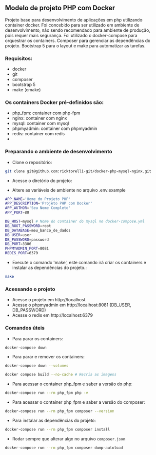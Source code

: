 ## Modelo de projeto PHP com Docker

Projeto base para desenvolvimento de aplicações em php utilizando container docker. Foi concebido para ser utilizado em
ambiente de desenvolvimento, não sendo recomendado para ambiente de produção, pois requer mais segurança. Foi utilizado
o docker-compose para orquestrar os containers. Composer para gerenciar as dependências do projeto. Bootstrap 5 para o
layout e make para automatizar as tarefas.

### Requisitos:
- docker
- git
- composer
- bootstrap 5
- make (cmake)

### Os containers Docker pré-definidos são:
- php_fpm: container com php-fpm
- nginx: container com nginx
- mysql: container com mysql
- phpmyadmin: container com phpmyadmin
- redis: container com redis
- 
### Preparando o ambiente de desenvolvimento
- Clone o repositório:
```bash
git clone git@github.com:ricktorelli-git/docker-php-mysql-nginx.git
```
- Acesse o diretório do projeto:

- Altere as variáveis de ambiente no arquivo .env.example
````bash
APP_NAME='Home do Projeto PHP'
APP_DESCRIPTION='Projeto PHP com Docker'
APP_AUTHOR='Seu Nome Completo'
APP_PORT=80

DB_HOST=mysql # Nome do container do mysql no docker-compose.yml
DB_ROOT_PASSWORD=root
DB_DATABASE=meu_banco_de_dados
DB_USER=user
DB_PASSWORD=password
DB_PORT=3306
PHPMYADMIN_PORT=8081
REDIS_PORT=6379
````
- Execute o comando 'make', este comando irá criar os containers e instalar as dependências do projeto.:
```bash
make
````

### Acessando o projeto
- Acesse o projeto em http://localhost
- Acesse o phpmyadmin em http://localhost:8081 (DB_USER, DB_PASSWORD)
- Acesse o redis em http://localhost:6379

### Comandos úteis
- Para parar os containers:
````bash
docker-compose down
````
- Para parar e remover os containers:
````bash
docker-compose down --volumes
````
```bash
docker compose build --no-cache # Recria as imagens
```
- Para acessar o container php_fpm e saber a versão do php:
```bash
docker-compose run --rm php_fpm php -v
```
- Para acessar o container php_fpm e saber a versão do composer:
```bash
docker-compose run --rm php_fpm composer --version
```
- Para instalar as dependências do projeto:
```bash
docker-compose run --rm php_fpm composer install
```
- Rodar sempre que alterar algo no arquivo `composer.json`
```bash
docker-compose run --rm php_fpm composer dump-autoload
```












